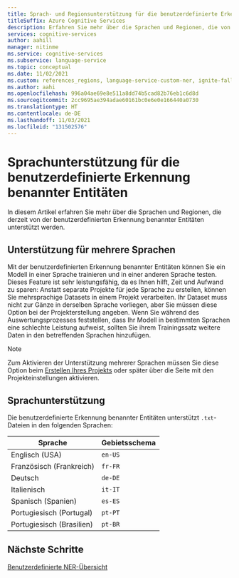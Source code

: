 ```yaml
---
title: Sprach- und Regionsunterstützung für die benutzerdefinierte Erkennung benannter Entitäten (Custom Named Entity Recognition, NER)
titleSuffix: Azure Cognitive Services
description: Erfahren Sie mehr über die Sprachen und Regionen, die von der benutzerdefinierten Erkennung benannter Entitäten unterstützt werden.
services: cognitive-services
author: aahill
manager: nitinme
ms.service: cognitive-services
ms.subservice: language-service
ms.topic: conceptual
ms.date: 11/02/2021
ms.custom: references_regions, language-service-custom-ner, ignite-fall-2021
ms.author: aahi
ms.openlocfilehash: 996a04ae69e8e511a8dd74b5cad82b76eb1c6d8d
ms.sourcegitcommit: 2cc9695ae394adae60161bc0e6e0e166440a0730
ms.translationtype: HT
ms.contentlocale: de-DE
ms.lasthandoff: 11/03/2021
ms.locfileid: "131502576"
---
```

# <a name="language-support-for-custom-named-entity-recognition-ner"></a>Sprachunterstützung für die benutzerdefinierte Erkennung benannter Entitäten

In diesem Artikel erfahren Sie mehr über die Sprachen und Regionen, die derzeit von der benutzerdefinierten Erkennung benannter Entitäten unterstützt werden.

## <a name="multiple-language-support"></a>Unterstützung für mehrere Sprachen

Mit der benutzerdefinierten Erkennung benannter Entitäten können Sie ein Modell in einer Sprache trainieren und in einer anderen Sprache testen. Dieses Feature ist sehr leistungsfähig, da es Ihnen hilft, Zeit und Aufwand zu sparen: Anstatt separate Projekte für jede Sprache zu erstellen, können Sie mehrsprachige Datasets in einem Projekt verarbeiten. Ihr Dataset muss nicht zur Gänze in derselben Sprache vorliegen, aber Sie müssen diese Option bei der Projekterstellung angeben. Wenn Sie während des Auswertungsprozesses feststellen, dass Ihr Modell in bestimmten Sprachen eine schlechte Leistung aufweist, sollten Sie ihrem Trainingssatz weitere Daten in den betreffenden Sprachen hinzufügen.

> [!NOTE]
> Zum Aktivieren der Unterstützung mehrerer Sprachen müssen Sie diese Option beim [Erstellen Ihres Projekts](how-to/create-project.md) oder später über die Seite mit den Projekteinstellungen aktivieren.

## <a name="language-support"></a>Sprachunterstützung

Die benutzerdefinierte Erkennung benannter Entitäten unterstützt `.txt`-Dateien in den folgenden Sprachen:

| Sprache | Gebietsschema |  
|--|--|
| Englisch (USA) |`en-US` |
| Französisch (Frankreich) |`fr-FR` |
| Deutsch |`de-DE` |
| Italienisch |`it-IT` |
| Spanisch (Spanien) |`es-ES` |
| Portugiesisch (Portugal) | `pt-PT` |
| Portugiesisch (Brasilien) | `pt-BR` |

## <a name="next-steps"></a>Nächste Schritte

[Benutzerdefinierte NER-Übersicht](overview.md)
